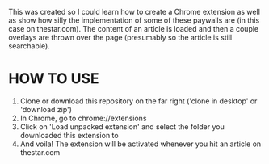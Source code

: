 This was created so I could learn how to create a Chrome extension as well as show how silly the implementation of some of these paywalls are (in this case on thestar.com). 
The content of an article is loaded and then a couple overlays are thrown over the page (presumably so the article is still searchable).

HOW TO USE
====================

1. Clone or download this repository on the far right ('clone in desktop' or 'download zip')
2. In Chrome, go to chrome://extensions
3. Click on 'Load unpacked extension' and select the folder you downloaded this extension to
4. And voila! The extension will be activated whenever you hit an article on thestar.com

